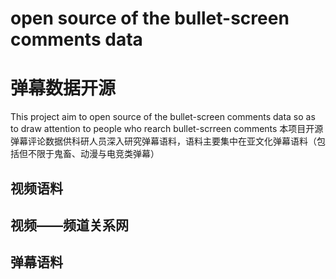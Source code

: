 # open source of the bullet-screen comments data
# 弹幕数据开源
This project aim to open source of the bullet-screen comments data so as to draw attention to people who rearch bullet-scrreen comments
本项目开源弹幕评论数据供科研人员深入研究弹幕语料，语料主要集中在亚文化弹幕语料（包括但不限于鬼畜、动漫与电竞类弹幕）
## 视频语料

## 视频——频道关系网


## 弹幕语料
